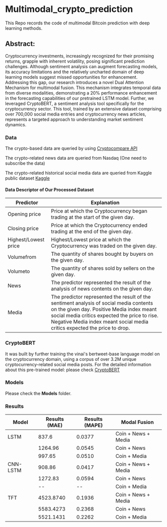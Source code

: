 # Multimodal_crypto_prediction
This Repo records the code of multimodal Bitcoin prediction with deep learning methods.

## Abstract:
Cryptocurrency investments, increasingly recognized for their promising returns, grapple with inherent volatility, posing significant prediction challenges. Although sentiment analysis can augment forecasting models, its accuracy limitations and the relatively uncharted domain of deep learning models suggest missed opportunities for enhancement. Addressing this gap, our research introduces a novel Dual Attention Mechanism for multimodal fusion. This mechanism integrates temporal data from diverse modalities, demonstrating a 20\% performance enhancement in the forecasting capabilities of our pretrained LSTM model. Further, we leveraged CryptoBERT, a sentiment analysis tool specifically for the cryptocurrency sector. This tool, trained by an extensive dataset comprising over 700,000 social media entries and cryptocurrency news articles, represents a targeted approach to understanding market sentiment dynamics.

### Data
The crypto-based data are queried by using [Cryptocompare API](https://min-api.cryptocompare.com/)

The crypto-related news data are queried from Nasdaq (One need to subscribe the data)

The crypto-related historical social media data are queried from Kaggle public dataset [Kaggle](https://www.kaggle.com/datasets/kaushiksuresh147/bitcoin-tweets)

#### Data Descriptor of Our Processed Dataset

| Predictor       | Explanation                                                                                     |
|-----------------|-------------------------------------------------------------------------------------------------|
| Opening price   | Price at which the Cryptocurrency began trading at the start of the given day.                |
| Closing price   | Price at which the Cryptocurrency ended trading at the end of the given day.                  |
| Highest/Lowest price | Highest/Lowest price at which the Cryptocurrency was traded on the given day.                 |
| Volumefrom      | The quantity of shares bought by buyers on the given day.                                      |
| Volumeto        | The quantity of shares sold by sellers on the given day.                                       |
| News            | The predictor represented the result of the analysis of news contents on the given day.        |
| Media           | The predictor represented the result of the sentiment analysis of social media contents on the given day. Positive Media index meant social media critics expected the price to rise. Negative Media index meant social media critics expected the price to drop. |

### CryptoBERT
It was built by further training the vinai's bertweet-base language model on the cryptocurrency domain, using a corpus of over 3.2M unique cryptocurrency-related social media posts.
For the detailed information about this pre-trained model: please check [CryptoBERT](https://huggingface.co/ElKulako/cryptobert)

### Models
Please check the **Models** folder.
### Results
| Model       | Results (MAE) | Results (MAPE) | Modal Fusion           |
|-------------|---------------|----------------|------------------------|
| LSTM        | 837.6         | 0.0377         | Coin + News + Media   |
|             | 1264.96       | 0.0545         | Coin + News            |
|             | 997.65        | 0.0510         | Coin + Media           |
| CNN-LSTM    | 908.86        | 0.0417         | Coin + News + Media   |
|             | 1272.83       | 0.0594         | Coin + News            |
|             | --            | --             | Coin + Media           |
| TFT         | 4523.8740     | 0.1936         | Coin + News + Media   |
|             | 5583.4273     | 0.2368         | Coin + News            |
|             | 5521.1431     | 0.2262         | Coin + Media           |

